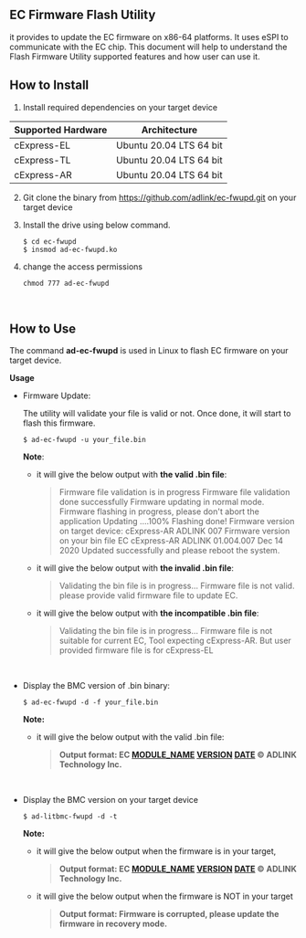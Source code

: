  

## **EC Firmware Flash Utility** 
it provides to update the EC firmware on x86-64 platforms. It uses eSPI to communicate with the EC chip. This document will help to understand the Flash Firmware Utility supported features and how user can use it.



## How to Install  

1. Install required dependencies on your target device


| Supported Hardware | **Architecture**        |
| ------------------ | ----------------------- |
| cExpress-EL        | Ubuntu 20.04 LTS 64 bit |
| cExpress-TL        | Ubuntu 20.04 LTS 64 bit |
| cExpress-AR        | Ubuntu 20.04 LTS 64 bit |

2. Git clone the binary from https://github.com/adlink/ec-fwupd.git on your target device

3. Install the drive using below command.

   ```
   $ cd ec-fwupd
   $ insmod ad-ec-fwupd.ko 
   ```

4. change the access permissions

   ```
   chmod 777 ad-ec-fwupd
   ```



<br>



## How to Use 

The command **ad-ec-fwupd** is used in Linux to flash EC firmware on your target device.

**Usage**  

* Firmware Update:

  The utility will validate your file is valid or not. Once done, it will start to flash this firmware. 

  ```
  $ ad-ec-fwupd -u your_file.bin
  ```

    **Note**: 

  * it will give the below output with **the valid .bin file**:

    > Firmware file validation is in progress
    > Firmware file validation done successfully
    > Firmware updating in normal mode.
    > Firmware flashing in progress, please don't abort the application
    > Updating ….100%
    > Flashing done!
    > Firmware version on target device: cExpress-AR ADLINK  007
    > Firmware version on your bin file EC cExpress-AR ADLINK 01.004.007 Dec 14 2020
    > Updated successfully and please reboot the system.
    
  * it will give the below output with **the invalid .bin file**:

    > Validating the bin file is in progress...
    > Firmware file is not valid. please provide valid firmware file to update EC.
    
  * it will give the below output with **the incompatible .bin file**:
  
    > Validating the bin file is in progress... 
    > Firmware file is not suitable for current EC, Tool expecting cExpress-AR. But user provided firmware file is for cExpress-EL
  
  <br>


* Display the BMC version of .bin binary:

  ```
  $ ad-ec-fwupd -d -f your_file.bin
  ```

  **Note:**

  * it will give the below output with the valid .bin file:
  
    > **Output format: EC [MODULE_NAME](#_Module_Details_:) [VERSION](#_Module_Details_:) [DATE](#_Module_Details_:) © ADLINK Technology Inc.**

<br> 

* Display the BMC version on your target device

  ```
  $ ad-litbmc-fwupd -d -t
  ```

  **Note:**

  * it will give the below output when the firmware is in your target,

    > **Output format: EC [MODULE_NAME](#_Module_Details_:) [VERSION](#_Module_Details_:) [DATE](#_Module_Details_:) © ADLINK Technology Inc.**

  * it will give the below output when the firmware is NOT in your target

    > **Output format: Firmware is corrupted, please update the firmware in recovery mode.**
  



 



 

 
